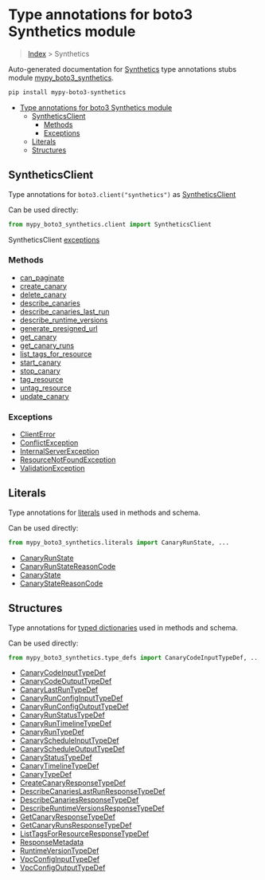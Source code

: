 # Type annotations for boto3 Synthetics module

> [Index](../README.md) > Synthetics

Auto-generated documentation for [Synthetics](https://boto3.amazonaws.com/v1/documentation/api/latest/reference/services/synthetics.html#Synthetics)
type annotations stubs module [mypy_boto3_synthetics](https://pypi.org/project/mypy-boto3-synthetics/).

```bash
pip install mypy-boto3-synthetics
```

- [Type annotations for boto3 Synthetics module](#type-annotations-for-boto3-synthetics-module)
  - [SyntheticsClient](#syntheticsclient)
    - [Methods](#methods)
    - [Exceptions](#exceptions)
  - [Literals](#literals)
  - [Structures](#structures)

## SyntheticsClient

Type annotations for  `boto3.client("synthetics")` as [SyntheticsClient](./client.md)

Can be used directly:

```python
from mypy_boto3_synthetics.client import SyntheticsClient
```


SyntheticsClient [exceptions](./client.md#exceptions)



### Methods
- [can_paginate](./client.md#can-paginate)
- [create_canary](./client.md#create-canary)
- [delete_canary](./client.md#delete-canary)
- [describe_canaries](./client.md#describe-canaries)
- [describe_canaries_last_run](./client.md#describe-canaries-last-run)
- [describe_runtime_versions](./client.md#describe-runtime-versions)
- [generate_presigned_url](./client.md#generate-presigned-url)
- [get_canary](./client.md#get-canary)
- [get_canary_runs](./client.md#get-canary-runs)
- [list_tags_for_resource](./client.md#list-tags-for-resource)
- [start_canary](./client.md#start-canary)
- [stop_canary](./client.md#stop-canary)
- [tag_resource](./client.md#tag-resource)
- [untag_resource](./client.md#untag-resource)
- [update_canary](./client.md#update-canary)




### Exceptions
- [ClientError](./client.md#clienterror)
- [ConflictException](./client.md#conflictexception)
- [InternalServerException](./client.md#internalserverexception)
- [ResourceNotFoundException](./client.md#resourcenotfoundexception)
- [ValidationException](./client.md#validationexception)










## Literals

Type annotations for [literals](./literals.md) used in methods and schema.

Can be used directly:

```python
from mypy_boto3_synthetics.literals import CanaryRunState, ...
```

- [CanaryRunState](./literals.md#canaryrunstate)
- [CanaryRunStateReasonCode](./literals.md#canaryrunstatereasoncode)
- [CanaryState](./literals.md#canarystate)
- [CanaryStateReasonCode](./literals.md#canarystatereasoncode)




## Structures


Type annotations for [typed dictionaries](./type_defs.md) used in methods and schema.

Can be used directly:

```python
from mypy_boto3_synthetics.type_defs import CanaryCodeInputTypeDef, ...
```

- [CanaryCodeInputTypeDef](./type_defs.md#canarycodeinputtypedef)
- [CanaryCodeOutputTypeDef](./type_defs.md#canarycodeoutputtypedef)
- [CanaryLastRunTypeDef](./type_defs.md#canarylastruntypedef)
- [CanaryRunConfigInputTypeDef](./type_defs.md#canaryrunconfiginputtypedef)
- [CanaryRunConfigOutputTypeDef](./type_defs.md#canaryrunconfigoutputtypedef)
- [CanaryRunStatusTypeDef](./type_defs.md#canaryrunstatustypedef)
- [CanaryRunTimelineTypeDef](./type_defs.md#canaryruntimelinetypedef)
- [CanaryRunTypeDef](./type_defs.md#canaryruntypedef)
- [CanaryScheduleInputTypeDef](./type_defs.md#canaryscheduleinputtypedef)
- [CanaryScheduleOutputTypeDef](./type_defs.md#canaryscheduleoutputtypedef)
- [CanaryStatusTypeDef](./type_defs.md#canarystatustypedef)
- [CanaryTimelineTypeDef](./type_defs.md#canarytimelinetypedef)
- [CanaryTypeDef](./type_defs.md#canarytypedef)
- [CreateCanaryResponseTypeDef](./type_defs.md#createcanaryresponsetypedef)
- [DescribeCanariesLastRunResponseTypeDef](./type_defs.md#describecanarieslastrunresponsetypedef)
- [DescribeCanariesResponseTypeDef](./type_defs.md#describecanariesresponsetypedef)
- [DescribeRuntimeVersionsResponseTypeDef](./type_defs.md#describeruntimeversionsresponsetypedef)
- [GetCanaryResponseTypeDef](./type_defs.md#getcanaryresponsetypedef)
- [GetCanaryRunsResponseTypeDef](./type_defs.md#getcanaryrunsresponsetypedef)
- [ListTagsForResourceResponseTypeDef](./type_defs.md#listtagsforresourceresponsetypedef)
- [ResponseMetadata](./type_defs.md#responsemetadata)
- [RuntimeVersionTypeDef](./type_defs.md#runtimeversiontypedef)
- [VpcConfigInputTypeDef](./type_defs.md#vpcconfiginputtypedef)
- [VpcConfigOutputTypeDef](./type_defs.md#vpcconfigoutputtypedef)
